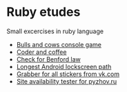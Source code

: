 Ruby etudes
===========

Small excercises in ruby language

* [Bulls and cows console game](bulls_and_cows.rb)
* [Coder and coffee](etude.rb)
* [Check for Benford law](etude2.rb)
* [Longest Android lockscreen path](etude3.rb)
* [Grabber for all stickers from vk.com](etude4.rb)
* [Site availability tester for pyzhov.ru](test_sites.rb)
